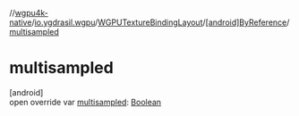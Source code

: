 //[wgpu4k-native](../../../../index.md)/[io.ygdrasil.wgpu](../../index.md)/[WGPUTextureBindingLayout](../index.md)/[[android]ByReference](index.md)/[multisampled](multisampled.md)

# multisampled

[android]\
open override var [multisampled](multisampled.md): [Boolean](https://kotlinlang.org/api/core/kotlin-stdlib/kotlin/-boolean/index.html)